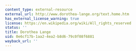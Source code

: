 ```yaml
---
content_type: external-resource
external_url: http://www.dorothea-lange.org/text.home.htm
has_external_license_warning: true
license: https://en.wikipedia.org/wiki/All_rights_reserved
status: ''
title: Dorothea Lange
uid: 0e6cf17b-1aa2-4ea2-b8d6-79c0f08f6881
wayback_url: ''
---
```


